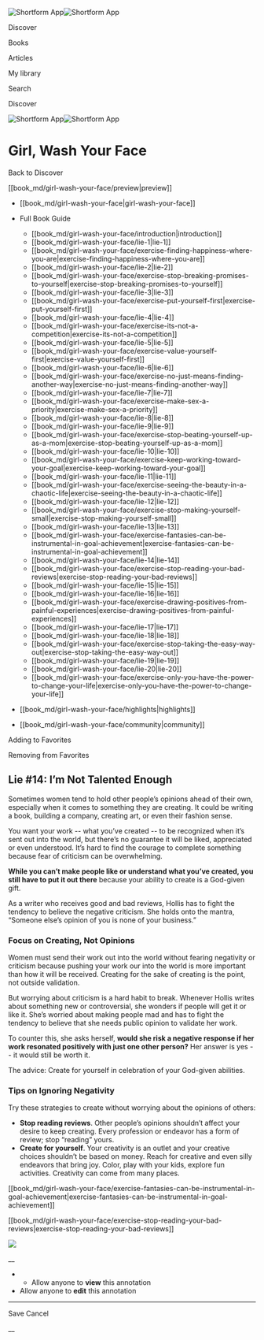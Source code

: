 ![Shortform App](/img/logo.36a2399e.svg)![Shortform App](/img/logo-dark.70c1b072.svg)

Discover

Books

Articles

My library

Search

Discover

![Shortform App](/img/logo.36a2399e.svg)![Shortform App](/img/logo-dark.70c1b072.svg)

# Girl, Wash Your Face

Back to Discover

[[book_md/girl-wash-your-face/preview|preview]]

  * [[book_md/girl-wash-your-face|girl-wash-your-face]]
  * Full Book Guide

    * [[book_md/girl-wash-your-face/introduction|introduction]]
    * [[book_md/girl-wash-your-face/lie-1|lie-1]]
    * [[book_md/girl-wash-your-face/exercise-finding-happiness-where-you-are|exercise-finding-happiness-where-you-are]]
    * [[book_md/girl-wash-your-face/lie-2|lie-2]]
    * [[book_md/girl-wash-your-face/exercise-stop-breaking-promises-to-yourself|exercise-stop-breaking-promises-to-yourself]]
    * [[book_md/girl-wash-your-face/lie-3|lie-3]]
    * [[book_md/girl-wash-your-face/exercise-put-yourself-first|exercise-put-yourself-first]]
    * [[book_md/girl-wash-your-face/lie-4|lie-4]]
    * [[book_md/girl-wash-your-face/exercise-its-not-a-competition|exercise-its-not-a-competition]]
    * [[book_md/girl-wash-your-face/lie-5|lie-5]]
    * [[book_md/girl-wash-your-face/exercise-value-yourself-first|exercise-value-yourself-first]]
    * [[book_md/girl-wash-your-face/lie-6|lie-6]]
    * [[book_md/girl-wash-your-face/exercise-no-just-means-finding-another-way|exercise-no-just-means-finding-another-way]]
    * [[book_md/girl-wash-your-face/lie-7|lie-7]]
    * [[book_md/girl-wash-your-face/exercise-make-sex-a-priority|exercise-make-sex-a-priority]]
    * [[book_md/girl-wash-your-face/lie-8|lie-8]]
    * [[book_md/girl-wash-your-face/lie-9|lie-9]]
    * [[book_md/girl-wash-your-face/exercise-stop-beating-yourself-up-as-a-mom|exercise-stop-beating-yourself-up-as-a-mom]]
    * [[book_md/girl-wash-your-face/lie-10|lie-10]]
    * [[book_md/girl-wash-your-face/exercise-keep-working-toward-your-goal|exercise-keep-working-toward-your-goal]]
    * [[book_md/girl-wash-your-face/lie-11|lie-11]]
    * [[book_md/girl-wash-your-face/exercise-seeing-the-beauty-in-a-chaotic-life|exercise-seeing-the-beauty-in-a-chaotic-life]]
    * [[book_md/girl-wash-your-face/lie-12|lie-12]]
    * [[book_md/girl-wash-your-face/exercise-stop-making-yourself-small|exercise-stop-making-yourself-small]]
    * [[book_md/girl-wash-your-face/lie-13|lie-13]]
    * [[book_md/girl-wash-your-face/exercise-fantasies-can-be-instrumental-in-goal-achievement|exercise-fantasies-can-be-instrumental-in-goal-achievement]]
    * [[book_md/girl-wash-your-face/lie-14|lie-14]]
    * [[book_md/girl-wash-your-face/exercise-stop-reading-your-bad-reviews|exercise-stop-reading-your-bad-reviews]]
    * [[book_md/girl-wash-your-face/lie-15|lie-15]]
    * [[book_md/girl-wash-your-face/lie-16|lie-16]]
    * [[book_md/girl-wash-your-face/exercise-drawing-positives-from-painful-experiences|exercise-drawing-positives-from-painful-experiences]]
    * [[book_md/girl-wash-your-face/lie-17|lie-17]]
    * [[book_md/girl-wash-your-face/lie-18|lie-18]]
    * [[book_md/girl-wash-your-face/exercise-stop-taking-the-easy-way-out|exercise-stop-taking-the-easy-way-out]]
    * [[book_md/girl-wash-your-face/lie-19|lie-19]]
    * [[book_md/girl-wash-your-face/lie-20|lie-20]]
    * [[book_md/girl-wash-your-face/exercise-only-you-have-the-power-to-change-your-life|exercise-only-you-have-the-power-to-change-your-life]]
  * [[book_md/girl-wash-your-face/highlights|highlights]]
  * [[book_md/girl-wash-your-face/community|community]]



Adding to Favorites 

Removing from Favorites 

## Lie #14: I’m Not Talented Enough

Sometimes women tend to hold other people’s opinions ahead of their own, especially when it comes to something they are creating. It could be writing a book, building a company, creating art, or even their fashion sense.

You want your work -- what you’ve created -- to be recognized when it’s sent out into the world, but there’s no guarantee it will be liked, appreciated or even understood. It’s hard to find the courage to complete something because fear of criticism can be overwhelming.

**While you can’t make people like or understand what you’ve created, you still have to put it out there** because your ability to create is a God-given gift.

As a writer who receives good and bad reviews, Hollis has to fight the tendency to believe the negative criticism. She holds onto the mantra, “Someone else’s opinion of you is none of your business.”

### Focus on Creating, Not Opinions

Women must send their work out into the world without fearing negativity or criticism because pushing your work our into the world is more important than how it will be received. Creating for the sake of creating is the point, not outside validation.

But worrying about criticism is a hard habit to break. Whenever Hollis writes about something new or controversial, she wonders if people will get it or like it. She’s worried about making people mad and has to fight the tendency to believe that she needs public opinion to validate her work.

To counter this, she asks herself, **would she risk a negative response if her work resonated positively with just one other person?** Her answer is yes -- it would still be worth it.

The advice: Create for yourself in celebration of your God-given abilities.

### Tips on Ignoring Negativity

Try these strategies to create without worrying about the opinions of others:

  * **Stop reading reviews**. Other people’s opinions shouldn’t affect your desire to keep creating. Every profession or endeavor has a form of review; stop “reading” yours.
  * **Create for yourself**. Your creativity is an outlet and your creative choices shouldn’t be based on money. Reach for creative and even silly endeavors that bring joy. Color, play with your kids, explore fun activities. Creativity can come from many places.



[[book_md/girl-wash-your-face/exercise-fantasies-can-be-instrumental-in-goal-achievement|exercise-fantasies-can-be-instrumental-in-goal-achievement]]

[[book_md/girl-wash-your-face/exercise-stop-reading-your-bad-reviews|exercise-stop-reading-your-bad-reviews]]

![](https://bat.bing.com/action/0?ti=56018282&Ver=2&mid=163a7cdc-66b3-46b8-8239-4c57c150e582&sid=49fff5b0636c11eeb9c611038afc8668&vid=4a005010636c11ee80c703d4c4a7acd5&vids=0&msclkid=N&pi=0&lg=en-US&sw=800&sh=600&sc=24&nwd=1&tl=Shortform%20%7C%20Book&p=https%3A%2F%2Fwww.shortform.com%2Fapp%2Fbook%2Fgirl-wash-your-face%2Flie-14&r=&lt=829&evt=pageLoad&sv=1&rn=746242)

__

  *   * Allow anyone to **view** this annotation
  * Allow anyone to **edit** this annotation



* * *

Save Cancel

__



